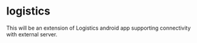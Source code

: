 # logistics

This will be an extension of Logistics android app supporting connectivity with external server.
